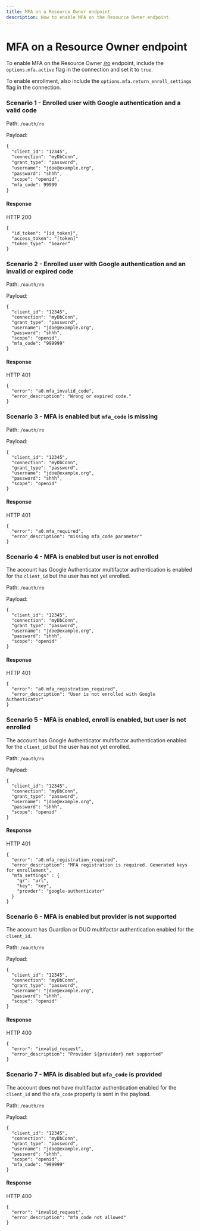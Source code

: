 ```yaml
---
title: MFA on a Resource Owner endpoint
description: How to enable MFA on the Resource Owner endpoint.
---
```


# MFA on a Resource Owner endpoint

To enable MFA on the Resource Owner [/ro](/api/authentication#!#post--oauth-ro) endpoint, include the `options.mfa.active` flag in the connection and set it to `true`. 

To enable enrollment, also include the `options.mfa.return_enroll_settings` flag in the connection.

### Scenario 1 - Enrolled user with Google authentication and a valid code

Path: `/oauth/ro`

Payload: 

```txt
{
  "client_id": "12345",
  "connection": "myDbConn",
  "grant_type": "password",
  "username": "jdoe@example.org",
  "password": "shhh",
  "scope": "openid",
  "mfa_code": 99999
}
```

#### Response

HTTP 200

```
{
  "id_token": "[id_token}",
  "access_token": "[token]"
  "token_type": "bearer"
}
```

### Scenario 2 - Enrolled user with Google authentication and an invalid or expired code

Path: `/oauth/ro`

Payload:

```
{
  "client_id": "12345",
  "connection": "myDbConn",
  "grant_type": "password",
  "username": "jdoe@example.org",
  "password": "shhh",
  "scope": "openid",
  "mfa_code": "999999"
}
```

#### Response

HTTP 401

```
{
  "error": "a0.mfa_invalid_code",
  "error_description": "Wrong or expired code."
}
```

### Scenario 3 - MFA is enabled but `mfa_code` is missing

Path: `/oauth/ro`

Payload:

```
{
  "client_id": "12345",
  "connection": "myDbConn",
  "grant_type": "password",
  "username": "jdoe@example.org",
  "password": "shhh",
  "scope": "openid"
}
```

#### Response

HTTP 401

```
{
  "error": "a0.mfa_required",
  "error_description": "missing mfa_code parameter"
}
```

### Scenario 4 - MFA is enabled but user is not enrolled

The account has Google Authenticator multifactor authentication is enabled for the `client_id` but the user has not yet enrolled.

Path: `/oauth/ro`

Payload:

```
{
  "client_id": "12345",
  "connection": "myDbConn",
  "grant_type": "password",
  "username": "jdoe@example.org",
  "password": "shhh",
  "scope": "openid"
}
```

#### Response

HTTP 401

```
{
  "error": "a0.mfa_registration_required",
  "error_description": "User is not enrolled with Google Authenticator"
}
```


### Scenario 5 - MFA is enabled, enroll is enabled, but user is not enrolled

The account has Google Authenticator multifactor authentication enabled for the `client_id` but the user has not yet enrolled.

Path: `/oauth/ro`

Payload:

```
{
  "client_id": "12345",
  "connection": "myDbConn",
  "grant_type": "password",
  "username": "jdoe@example.org",
  "password": "shhh",
  "scope": "openid"
}
```

#### Response

HTTP 401

```
{
  "error": "a0.mfa_registration_required",
  "error_description": "MFA registration is required. Generated keys for enrollement",
  "mfa_settings" : {
    "qr": "url",
    "key": "key",
    "provder": "google-authenticator"
  }
}
```

### Scenario 6 - MFA is enabled but provider is not supported

The account has Guardian or DUO multifactor authentication enabled for the `client_id`.

Path: `/oauth/ro`

Payload:

```
{
  "client_id": "12345",
  "connection": "myDbConn",
  "grant_type": "password",
  "username": "jdoe@example.org",
  "password": "shhh",
  "scope": "openid"
}
```

#### Response

HTTP 400

```
{
  "error": "invalid_request",
  "error_description": "Provider ${provider} not supported"
}
```

### Scenario 7 - MFA is disabled but `mfa_code` is provided

The account does not have multifactor authentication enabled for the `client_id` and the `mfa_code` property is sent in the payload.

Path: `/oauth/ro`

Payload:

```
{
  "client_id": "12345",
  "connection": "myDbConn",
  "grant_type": "password",
  "username": "jdoe@example.org",
  "password": "shhh",
  "scope": "openid",
  "mfa_code": "999999"
}
```

#### Response

HTTP 400

```
{
  "error": "invalid_request",
  "error_description": "mfa_code not allowed"
}
```

